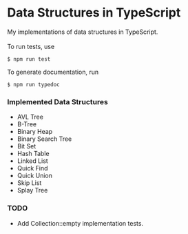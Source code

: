 # Data Structures in TypeScript
My implementations of data structures in TypeScript.  
<br/>
To run tests, use 
```console
$ npm run test
```  

To generate documentation, run
```console
$ npm run typedoc
```

### Implemented Data Structures
* AVL Tree
* B-Tree
* Binary Heap
* Binary Search Tree
* Bit Set
* Hash Table
* Linked List
* Quick Find
* Quick Union
* Skip List
* Splay Tree

### TODO
* Add Collection::empty implementation tests.
